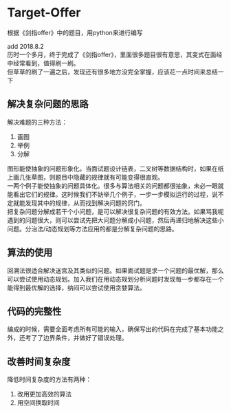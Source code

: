 # Target-Offer
根据《剑指offer》中的题目，用python来进行编写

add 2018.8.2  
历时一个多月，终于完成了《剑指offer》，里面很多题目很有意思，其变式在面经中经常看到，值得刷一刷。  
但草草的刷了一遍之后，发现还有很多地方没完全掌握，应该花一点时间来总结一下


## 解决复杂问题的思路
解决难题的三种方法：
1. 画图
2. 举例
3. 分解

图形能使抽象的问题形象化。当面试题设计链表，二叉树等数据结构时，如果在纸上画几张草图，则题目中隐藏的规律就有可能变得很直观。  
一两个例子能使抽象的问题具体化。很多与算法相关的问题都很抽象，未必一眼就能看出它们的规律。这时候我们不妨举几个例子，一步一步模拟运行的过程，说不定就能发现其中的规律，从而找到解决问题的窍门。  
把复杂问题分解成若干个小问题，是可以解决很复杂问题的有效方法。如果骂我呢遇到的问题很大，则可以尝试先把大问题分解成小问题，然后再递归地解决这些小问题。分治法/动态规划等方法应用的都是分解复杂问题的思路。  

## 算法的使用
回溯法很适合解决迷宫及其类似的问题。如果面试题是求一个问题的最优解，那么可以尝试使用动态规划。加入我们在用动态规划分析问题时发现每一步都存在一个能得到最优解的选择，纳闷可以尝试使用贪婪算法。


## 代码的完整性
编成的时候，需要全面考虑所有可能的输入，确保写出的代码在完成了基本功能之外，还考了了边界条件，并做好了错误处理。

## 改善时间复杂度
降低时间复杂度的方法有两种：
1. 改用更加高效的算法
2. 用空间换取时间




